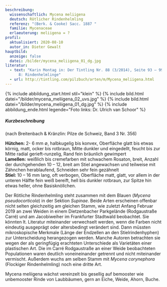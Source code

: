 ```yaml
---
beschreibung:
  wissenschaftlich: Mycena meliigena
  deutsch: Rötlicher Rindenhelmling
  referenz: "(Berk. & Cooke) Sacc. 1887 "
  familie: Mycenaceae
  erlaeuterung: meliigena = ?
profil:
  aktualisiert: 2020-08-10
  autor_in: Dieter Gewalt
hauptbild:
  anzeige: false
  datei: /bilder/mycena_meliigena_01_dg.jpg
literatur:
  - text: "Karin Montag in: Der Tintling Nr. 88 (3/2014), Seite 93 – 99: Mycena Teil
      8: Rindenhelmlinge"
  - url: http://tintling.com/pilzbuch/arten/m/Mycena_meliigena.html
---
```

{% include abbildung_start.html stil="klein" %}
{% include bild.html datei="/bilder/mycena_meliigena_02_uvs.jpg" %}
{% include bild.html datei="/bilder/mycena_meliigena_01_dg.jpg" %}
{% include abbildung_ende.html legende="Foto links: Dr. Ulrich van Schoor" %}

##### Kurzbeschreibung

(nach Breitenbach & Kränzlin: Pilze de Schweiz, Band 3 Nr. 356)

**Hütchen:** 2- 6 mm ∅, halbkugelig bis konvex, Oberfläche glatt bis etwas körnig, matt, ocker bis rotbraun, Mitte dunkler und eingedellt, feucht bis zur Mitte radial gerieft-runzelig, Rand fein bräunlich gewimpert  
**Lamellen:** weißlich bis cremefarben mit schwachem Rosaton, breit, Anzahl der durchgehenden 10 – 12, breit am Stiel angewachsen und teilweise mit Zähnchen herablaufend, Schneiden sehr fein gezähnelt  
**Stiel:** 10 – 16 mm lang, oft verbogen, Oberfläche matt, glatt, vor allem in der unteren Hälfte fein weiß bereift, hell bis dunkler rotbraun, zur Spitze hin etwas heller, ohne Basisknöllchen.

Der Rötliche Rindenhelmling steht zusammen mit dem Blauen (*Mycena pseudocorticola*) in der Sektion *Supinae*. Beide Arten erscheinen offenbar nicht selten gleichzeitig am gleichen Stamm, wie zuletzt Anfang Februar 2019 an zwei Weiden in einem Dietzenbacher Parkgelände (Rodgaustraße Carré) und am Jacobiweiher im Frankfurter Stadtwald beobachtet. Sie könnten lt. Literatur miteinander verwechselt werden, wenn die Farben nicht eindeutig ausgeprägt oder altersbedingt verändert sind. Dann müssten mikroskopische Merkmale (Länge der Endzellen an den Stielrindenhyphen) zur Unterscheidung herangezogen werden. Manche Autoren betrachten sie wegen der als geringfügig erachteten Unterschiede als Varietäten einer plastischen Art. Die im Carré Rodgaustraße an einer Weide beobachteten Populationen waren deutlich voneineinander getrennt und nicht miteinander vermischt. Außerdem wuchs am selben Stamm mit *Mycena corynephora* (Flockiger Rindenhelmling) noch eine dritte Art.

Mycena meliigena wächst vereinzelt bis gesellig auf bemooster wie unbemooster Rinde von Laubbäumen, gern an Eiche, Weide, Ahorn, Buche.